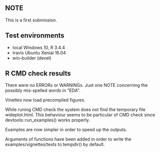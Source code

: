 ## NOTE
This is a first submission.

## Test environments
* local Windows 10, R 3.4.4
* travis Ubuntu Xenial 16.04
* win-builder (devel)

## R CMD check results
There were no ERRORs or WARNINGs. Just one NOTE
concerning the possibly mis-spelled words in "EDA".

Vinettes now load precompiled figures.

While runing CMD check the system does not find 
the temporary file wideplot.html. This behaviour 
seems to be particular of CMD check since 
devtools::run_examples() works properly.

Examples are now simpler in order to speed up the 
outputs.

Arguments of functions have been added in order to 
write the examples/vignettes/tests to tempdir() 
by default.






